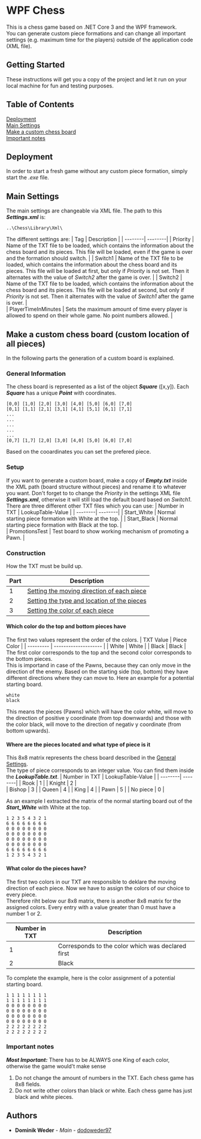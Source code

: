 # WPF Chess

This is a chess game based on .NET Core 3 and the WPF framework.<br/>
You can generate custom piece formations and can change all important settings (e.g. maximum time for the players) outside of the application code (XML file). 

## Getting Started

These instructions will get you a copy of the project and let it run on your local machine for fun and testing purposes. 

## Table of Contents  
[Deployment](#deploy)  
[Main Settings](#settings) <br/>
[Make a custom chess board](#custom) <br/>
[Important notes](#important)

<a name="deploy"/>

## Deployment

In order to start a fresh game without any custom piece formation, simply start the _.exe_ file.

<a name="settings"/>

## Main Settings

The main settings are changeable via XML file. The path to this **_Settings.xml_** is:
```
..\Chess\Library\Xml\
```
The different settings are:
| Tag   | Description |
| --------| --------|
| Priority  | Name of the TXT file to be loaded, which contains the information about the chess board and its pieces. This file will be loaded, even if the game is over and the formation should switch. |
| Switch1    | Name of the TXT file to be loaded, which contains the information about the chess board and its pieces. This file will be loaded at first, but only if _Priority_ is not set. Then it alternates with the value of _Switch2_ after the game is over.   |
| Switch2   | Name of the TXT file to be loaded, which contains the information about the chess board and its pieces. This file will be loaded at second, but only if _Priority_ is not set. Then it alternates with the value of _Switch1_ after the game is over.   |  
| PlayerTimeInMinutes  | Sets the maximum amount of time every player is allowed to spend on their whole game. No point numbers allowed.  |

<a name="custom"/>

## Make a custom chess board (custom location of all pieces)
In the following parts the generation of a custom board is explained. <br/>

<a name="general"/>

### General Information

The chess board is represented as a list of the object **_Square_** ([x,y]). Each **_Square_** has a unique **_Point_** with coordinates.
```
[0,0] [1,0] [2,0] [3,0] [4,0] [5,0] [6,0] [7,0]
[0,1] [1,1] [2,1] [3,1] [4,1] [5,1] [6,1] [7,1]
...
...
...
...
...
[0,7] [1,7] [2,0] [3,0] [4,0] [5,0] [6,0] [7,0]
```
Based on the cooardinates you can set the prefered piece.

### Setup
If you want to generate a custom board, make a copy of **_Empty.txt_** inside the XML path (board structure without pieces) and rename it to whatever you want. Don't forget to to change the _Priority_ in the settings XML file **_Settings.xml_**, otherwise it will still load the default board based on _Switch1_. <br/>
There are three different other TXT files which you can use:
| Number in TXT   | LookupTable-Value |
| --------| --------| 
| Start_White    | Normal starting piece formation with White at the top.  |
| Start_Black   | Normal starting piece formation with Black at the top.  |  
| PromotionsTest  | Test board to show working mechanism of promoting a Pawn.  |

### Construction
How the TXT must be build up.

| Part     | Description |
| --------- | -------------------- |
| 1     | [Setting the moving direction of each piece](#part1) |[Setting the color of each piece](#important)
| 2     | [Setting the type and location of the pieces](#part2) |
| 3     | [Setting the color of each piece](#part3) |

<a name="part1"/>

#### Which color do the top and bottom pieces have
The first two values represent the order of the colors. 
| TXT Value     | Piece Color |
| --------- | -------------------- |
| White     | White |
| Black     | Black |
<br/>
The first color corresponds to the top and the second color corresponds to the bottom pieces. <br/>
This is importand in case of the Pawns, because they can only move in the direction of the enemy. Based on the starting side (top, bottom) they have different directions where they can move to.
Here an example for a potential starting board.

```
white
black
```
This means the pieces (Pawns) which will have the color white, will move to the direction of positive y coordinate (from top downwards) and those with the color black, will move to the direction of negativ y coordinate (from bottom upwards).

<a name="part2"/>

#### Where are the pieces located and what type of piece is it

This 8x8 matrix represents the chess board described in the [General Settings](#general).<br/>
The type of piece corresponds to an integer value. You can find them inside the **_LookupTable.txt_**.
| Number in TXT   | LookupTable-Value |
| --------| --------| 
| Rook    | 1    |
| Knight   | 2   |  
| Bishop  | 3  |
| Queen  | 4  |
| King    | 4    | 
| Pawn    | 5    | 
| No piece    | 0    | 

As an example I extracted the matrix of the normal starting board out of the **_Start_White_** with White at the top.

```
1 2 3 5 4 3 2 1
6 6 6 6 6 6 6 6
0 0 0 0 0 0 0 0
0 0 0 0 0 0 0 0
0 0 0 0 0 0 0 0
0 0 0 0 0 0 0 0
6 6 6 6 6 6 6 6
1 2 3 5 4 3 2 1
```

<a name="part3"/>

#### What color do the pieces have?

The first two colors in our TXT are responsible to deklare the moving direction of each piece.
Now we have to assign the colors of our choice to every piece. <br/>
Therefore riht below our 8x8 matrix, there is another 8x8 matrix for the assigned colors. Every entry with a value greater than 0 must have a number 1 or 2.

| Number in TXT     | Description |
| --------- | -------------------- |
| 1     | Corresponds to the color which was declared first |
| 2     | <Color>Black</Color> |

To complete the example, here is the color assignment of a potential starting board.

```
1 1 1 1 1 1 1 1
1 1 1 1 1 1 1 1
0 0 0 0 0 0 0 0
0 0 0 0 0 0 0 0
0 0 0 0 0 0 0 0
0 0 0 0 0 0 0 0
2 2 2 2 2 2 2 2
2 2 2 2 2 2 2 2
```
<a name="important"/>

### Important notes
**_Most Important:_** There has to be ALWAYS one King of each color, otherwise the game would't make sense
1. Do not change the amount of numbers in the TXT. Each chess game has 8x8 fields.<br/>
2. Do not write other colors than black or white. Each chess game has just black and white pieces.

## Authors

* **Dominik Weder** - *Main* - [dodoweder97](https://github.com/dodoweder97)
